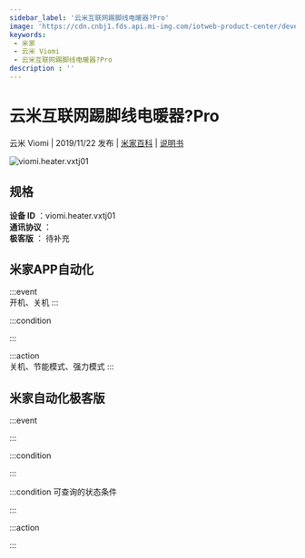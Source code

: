 ```yaml
---
sidebar_label: '云米互联网踢脚线电暖器?Pro'
image: 'https://cdn.cnbj1.fds.api.mi-img.com/iotweb-product-center/developer_1570756610212hw4VNxSs.png?GalaxyAccessKeyId=AKVGLQWBOVIRQ3XLEW&amp;amp;Expires=9223372036854775807&amp;amp;Signature=ag6nCfVamH2Z2zd0lXQD10zkvvk='
keywords: 
 - 米家
 - 云米 Viomi
 - 云米互联网踢脚线电暖器?Pro
description : ''
---
```

# 云米互联网踢脚线电暖器?Pro

云米 Viomi | 2019/11/22 发布 | [米家百科](https://home.mi.com/webapp/content/baike/product/index.html?model=viomi.heater.vxtj01) | [说明书](https://home.mi.com/views/introduction.html?model=viomi.heater.vxtj01&region=cn)

![viomi.heater.vxtj01](https://cdn.cnbj1.fds.api.mi-img.com/iotweb-product-center/developer_1570756610212hw4VNxSs.png?GalaxyAccessKeyId=AKVGLQWBOVIRQ3XLEW&amp;amp;Expires=9223372036854775807&amp;amp;Signature=ag6nCfVamH2Z2zd0lXQD10zkvvk=)

## 规格  
> 
**设备 ID** ：viomi.heater.vxtj01  
**通讯协议** ：  
**极客版**  ： 待补充 


## 米家APP自动化  

:::event  
开机、关机
:::

:::condition  

:::

:::action   
关机、节能模式、强力模式
:::

## 米家自动化极客版  

:::event  

:::

:::condition  

:::

:::condition 可查询的状态条件  

:::

:::action  

:::

        
